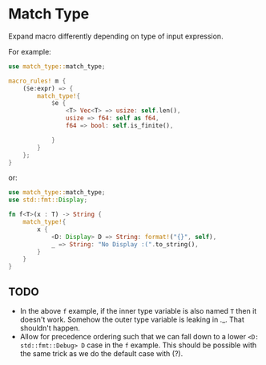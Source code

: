 # Match Type

Expand macro differently depending on type of input expression.

For example:

```rs
use match_type::match_type;

macro_rules! m {
    ($e:expr) => {
        match_type!{
            $e {
                <T> Vec<T> => usize: self.len(),
                usize => f64: self as f64,
                f64 => bool: self.is_finite(),

            }
        }
    };
}
```

or:

```rs
use match_type::match_type;
use std::fmt::Display;

fn f<T>(x : T) -> String {
    match_type!{
        x {
            <D: Display> D => String: format!("{}", self),
            _ => String: "No Display :(".to_string(),
        }
    }
}
```

## TODO

- In the above `f` example, if the inner type variable is also named `T` then it doesn't work. Somehow the outer type variable is leaking in ._. That shouldn't happen.
- Allow for precedence ordering such that we can fall down to a lower `<D: std::fmt::Debug> D` case in the `f` example. This should be possible with the same trick as we do the default case with (?).